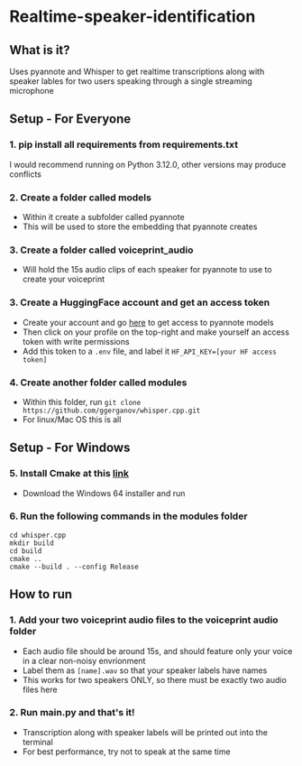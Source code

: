 # Realtime-speaker-identification

## What is it?

Uses pyannote and Whisper to get realtime transcriptions along with speaker lables for two users speaking through a single streaming microphone

## Setup - For Everyone

### 1. pip install all requirements from requirements.txt
I would recommend running on Python 3.12.0, other versions may produce conflicts

### 2. Create a folder called models
- Within it create a subfolder called pyannote
- This will be used to store the embedding that pyannote creates

### 3. Create a folder called voiceprint_audio
- Will hold the 15s audio clips of each speaker for pyannote to use to create your voiceprint

### 3. Create a HuggingFace account and get an access token
- Create your account and go [here](https://huggingface.co/pyannote/embedding) to get access to pyannote models
- Then click on your profile on the top-right and make yourself an access token with write permissions
- Add this token to a `.env` file, and label it `HF_API_KEY=[your HF access token]`

### 4. Create another folder called modules
- Within this folder, run `git clone https://github.com/ggerganov/whisper.cpp.git`
- For linux/Mac OS this is all 

## Setup - For Windows

### 5. Install Cmake at this [link](https://cmake.org/download/)
- Download the Windows 64 installer and run

### 6. Run the following commands in the modules folder
```
cd whisper.cpp
mkdir build
cd build
cmake ..
cmake --build . --config Release
```

## How to run

### 1. Add your two voiceprint audio files to the voiceprint audio folder
- Each audio file should be around 15s, and should feature only your voice in a clear non-noisy envrionment
- Label them as `[name].wav` so that your speaker labels have names
- This works for two speakers ONLY, so there must be exactly two audio files here

### 2. Run main.py and that's it!
- Transcription along with speaker labels will be printed out into the terminal
- For best performance, try not to speak at the same time


